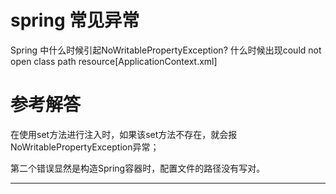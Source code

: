 # spring 常见异常
Spring 中什么时候引起NoWritablePropertyException?
什么时候出现could not open class path resource[ApplicationContext.xml]


# 参考解答

在使用set方法进行注入时，如果该set方法不存在，就会报NoWritablePropertyException异常；

第二个错误显然是构造Spring容器时，配置文件的路径没有写对。

---